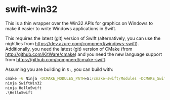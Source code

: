 # swift-win32

This is a thin wrapper over the Win32 APIs for graphics on Windows to make it
easier to write Windows applications in Swift.

This requires the latest (git) version of Swift (alternatively, you can use the
nightlies from https://dev.azure.com/compnerd/windows-swift).  Additionally, you
need the latest (git) version of CMake (from http://github.com/KitWare/cmake)
and you need the new language support from
https://github.com/compnerd/cmake-swift.

Assuming you are building in `S:`, you can build with:

```cmd
cmake -G Ninja -DCMAKE_MODULES_PATH=S:/cmake-swift/Modules -DCMAKE_Swift_COMPILER=C:/Library/Developer/Toolchains/unknown-Asserts-development.xctoolchain/usr/bin/swiftc.exe S:/swift-win32
ninja SwiftWin32
ninja HelloSwift
.\HelloSwift
```

